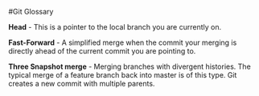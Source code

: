 #Git Glossary

**Head** - This is a pointer to the local branch you are currently on.  

**Fast-Forward** - A simplified merge when the commit your merging is directly ahead of the current 
commit you are pointing to. 

**Three Snapshot merge** - Merging branches with divergent histories. 
The typical merge of a feature branch back into master is of this type. Git creates a new commit
with multiple parents. 
